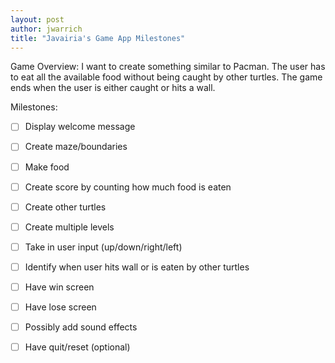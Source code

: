 ```yaml
---
layout: post
author: jwarrich
title: "Javairia's Game App Milestones"
---
```


Game Overview: I want to create something similar to Pacman. The user has to eat all the available food without being caught by other turtles. The game ends when the user is either caught or hits a wall. 


Milestones:
 - [ ] Display welcome message
 - [ ] Create maze/boundaries 
 - [ ] Make food 
 - [ ] Create score by counting how much food is eaten 
 - [ ] Create other turtles 
 - [ ] Create multiple levels
 - [ ] Take in user input (up/down/right/left)
 - [ ] Identify when user hits wall or is eaten by other turtles
 - [ ] Have win screen
 - [ ] Have lose screen
 - [ ] Possibly add sound effects
 - [ ] Have quit/reset (optional)
 
